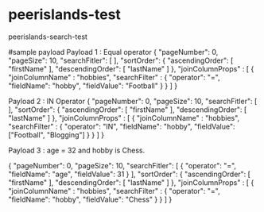 # peerislands-test
peerislands-search-test

#sample payload
Payload 1 : Equal operator
{
  "pageNumber": 0,
  "pageSize": 10,
  "searchFitler": [
  ],
  "sortOrder": {
    "ascendingOrder": [
      "firstName"
    ],
    "descendingOrder": [
      "lastName"
    ]
  },
  "joinColumnProps" : [
  {
    "joinColumnName" : "hobbies",
    "searchFilter" : {
      "operator": "=",
      "fieldName": "hobby",
      "fieldValue": "Football"
    }
   }
  ]
}

Payload 2 : IN Operator 
{
  "pageNumber": 0,
  "pageSize": 10,
  "searchFitler": [
  ],
  "sortOrder": {
    "ascendingOrder": [
      "firstName"
    ],
    "descendingOrder": [
      "lastName"
    ]
  },
  "joinColumnProps" : [
  {
    "joinColumnName" : "hobbies",
    "searchFilter" : {
      "operator": "IN",
      "fieldName": "hobby",
      "fieldValue": ["Football", "Blogging"]
    }
   }
  ]
}

Payload 3 :  age = 32 and hobby is Chess.

{
  "pageNumber": 0,
  "pageSize": 10,
  "searchFitler": [
    {
      "operator": "=",
      "fieldName": "age",
      "fieldValue": 31
    }
  ],
  "sortOrder": {
    "ascendingOrder": [
      "firstName"
    ],
    "descendingOrder": [
      "lastName"
    ]
  },
  "joinColumnProps" : [
  {
    "joinColumnName" : "hobbies",
    "searchFilter" : {
      "operator": "=",
      "fieldName": "hobby",
      "fieldValue": "Chess"
    }
   }
  ]
}
